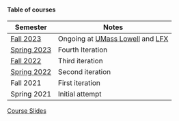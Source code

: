 #### Table of courses

|Semester|Notes|
|---|---|
|[Fall 2023](fall2023/index.md)|Ongoing at [UMass Lowell](https://uml.edu) and [LFX](https://mentorship.lfx.linuxfoundation.org/)|
|[Spring 2023](spring2023/index.md)|Fourth Iteration|
|[Fall 2022](fall2022/index.md)|Third iteration|
|[Spring 2022](spring2022/index.md)|Second iteration|
|Fall 2021|First iteration|
|Spring 2021|Initial attempt|

[Course Slides](slides/index.md)
